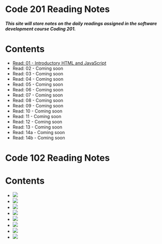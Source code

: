# Code 201 Reading Notes

##### This site will store notes on the daily readings assigned in the software development course Coding 201.

# Contents
* [Read: 01  - Introductory HTML and JavaScript](read01_201.md)
* Read: 02  - Coming soon 
* Read: 03  - Coming soon 
* Read: 04  - Coming soon
* Read: 05  - Coming soon
* Read: 06  - Coming soon
* Read: 07  - Coming soon
* Read: 08  - Coming soon
* Read: 09  - Coming soon
* Read: 10  - Coming soon
* Read: 11  - Coming soon
* Read: 12  - Coming soon
* Read: 13  - Coming soon
* Read: 14a - Coming soon
* Read: 14b - Coming soon

# Code 102 Reading Notes
# Contents
* [<img src="https://hosting.photobucket.com/images/rr18/Vida_P/Read01Image(1).jpg?width=285&height=175&crop=fill">](read01_102.md)
* [<img src="https://hosting.photobucket.com/images/rr18/Vida_P/Read02Image.png?width=285&height=175&crop=fill">](read02_102.md)
* [<img src="https://hosting.photobucket.com/images/rr18/Vida_P/Read03Image.jpg?width=285&height=175&crop=fill">](read03_102.md)
* [<img src="https://hosting.photobucket.com/images/rr18/Vida_P/Read04Image.png?width=285&height=175&crop=fill">](read04_102.md)
* [<img src="https://hosting.photobucket.com/images/rr18/Vida_P/Read05Image.jpg?width=285&height=175&crop=fill">](read05_102.md)
* [<img src="https://hosting.photobucket.com/images/rr18/Vida_P/Read06Image.png?width=285&height=175&crop=fill">](read06_102.md)
* [<img src="https://hosting.photobucket.com/images/rr18/Vida_P/Read07Image.jpg?width=285&height=175&crop=fill">](read07_102.md)
* [<img src="https://hosting.photobucket.com/images/rr18/Vida_P/Read08Image.png?width=285&height=175&crop=fill">](read08_102.md)
